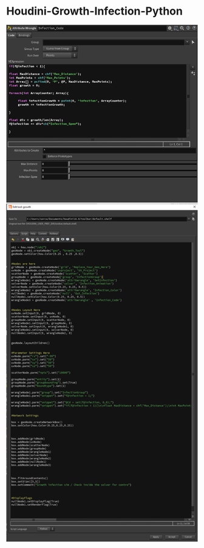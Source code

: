 # Houdini-Growth-Infection-Python



![](https://github.com/s23rcan/Houdini-Growth-Infection-Python/blob/main/Files/vex_infection_data.PNG)
![](https://github.com/s23rcan/Houdini-Growth-Infection-Python/blob/main/Files/houdini_script.PNG)
